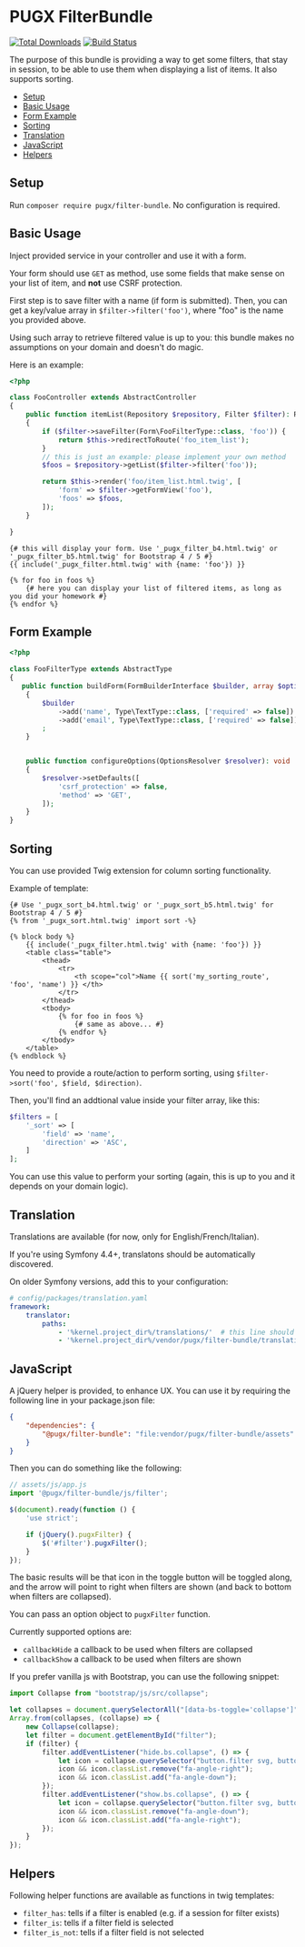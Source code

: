PUGX FilterBundle
=================

[![Total Downloads](https://poser.pugx.org/pugx/filter-bundle/downloads.png)](https://packagist.org/packages/pugx/filter-bundle)
[![Build Status](https://github.com/PUGX/filter-bundle/workflows/Build/badge.svg)](https://github.com/PUGX/filter-bundle/actions)

The purpose of this bundle is providing a way to get some filters, that stay in session, to
be able to use them when displaying a list of items. It also supports sorting.

* [Setup](#Setup)
* [Basic Usage](#basic-usage)
* [Form Example](#form-example)
* [Sorting](#sorting)
* [Translation](#translation)
* [JavaScript](#javascript)
* [Helpers](#helpers)

Setup
-----

Run `composer require pugx/filter-bundle`. No configuration is required.

Basic Usage
-----------

Inject provided service in your controller and use it with a form.

Your form should use `GET` as method, use some fields that make sense on your list of item,
and **not** use CSRF protection.

First step is to save filter with a name (if form is submitted). Then, you can get
a key/value array in `$filter->filter('foo')`, where "foo" is the name you provided above.

Using such array to retrieve filtered value is up to you: this bundle makes no assumptions on
your domain and doesn't do magic.

Here is an example:

```php
<?php

class FooController extends AbstractController
{
    public function itemList(Repository $repository, Filter $filter): Response
    {
        if ($filter->saveFilter(Form\FooFilterType::class, 'foo')) {
            return $this->redirectToRoute('foo_item_list');
        }
        // this is just an example: please implement your own method
        $foos = $repository->getList($filter->filter('foo'));

        return $this->render('foo/item_list.html.twig', [
            'form' => $filter->getFormView('foo'),
            'foos' => $foos,
        ]);
    }

}
```


```twig
{# this will display your form. Use '_pugx_filter_b4.html.twig' or '_pugx_filter_b5.html.twig' for Bootstrap 4 / 5 #} 
{{ include('_pugx_filter.html.twig' with {name: 'foo'}) }}

{% for foo in foos %}
    {# here you can display your list of filtered items, as long as you did your homework #}
{% endfor %}
```

Form Example
------------

```php
<?php

class FooFilterType extends AbstractType
{
   public function buildForm(FormBuilderInterface $builder, array $options): void
    {
        $builder
            ->add('name', Type\TextType::class, ['required' => false])
            ->add('email', Type\TextType::class, ['required' => false])
        ;
    }


    public function configureOptions(OptionsResolver $resolver): void
    {
        $resolver->setDefaults([
            'csrf_protection' => false,
            'method' => 'GET',
        ]);
    }
}

```

Sorting
-------

You can use provided Twig extension for column sorting functionality.

Example of template:

```twig
{# Use '_pugx_sort_b4.html.twig' or '_pugx_sort_b5.html.twig' for Bootstrap 4 / 5 #} 
{% from '_pugx_sort.html.twig' import sort -%}

{% block body %}
    {{ include('_pugx_filter.html.twig' with {name: 'foo'}) }}
    <table class="table">
        <thead>
            <tr>
                <th scope="col">Name {{ sort('my_sorting_route', 'foo', 'name') }} </th>
            </tr>
        </thead>
        <tbody>
            {% for foo in foos %}
                {# same as above... #}
            {% endfor %}
        </tbody>
    </table>
{% endblock %}
```

You need to provide a route/action to perform sorting, using `$filter->sort('foo', $field, $direction)`.

Then, you'll find an addtional value inside your filter array, like this:

```php
$filters = [
    '_sort' => [
        'field' => 'name',
        'direction' => 'ASC',
    ]
];
```

You can use this value to perform your sorting (again, this is up to you and it depends on your domain logic).


Translation
-----------

Translations are available (for now, only for English/French/Italian).

If you're using Symfony 4.4+, translatons should be automatically discovered.

On older Symfony versions, add this to your configuration:

```yaml
# config/packages/translation.yaml
framework:
    translator:
        paths:
            - '%kernel.project_dir%/translations/'  # this line should be already present
            - '%kernel.project_dir%/vendor/pugx/filter-bundle/translations/' # add this line

```

JavaScript
----------

A jQuery helper is provided, to enhance UX.
You can use it by requiring the following line in your package.json file:

```json
{
    "dependencies": {
        "@pugx/filter-bundle": "file:vendor/pugx/filter-bundle/assets"
    }
}
```

Then you can do something like the following:

```js
// assets/js/app.js
import '@pugx/filter-bundle/js/filter';

$(document).ready(function () {
    'use strict';

    if (jQuery().pugxFilter) {
        $('#filter').pugxFilter();
    }
});

```

The basic results will be that icon in the toggle button will be toggled along,
and the arrow will point to right when filters are shown (and back to bottom when
filters are collapsed).

You can pass an option object to `pugxFilter` function.

Currently supported options are:

* `callbackHide` a callback to be used when filters are collapsed
* `callbackShow` a callback to be used when filters are shown

If you prefer vanilla js with Bootstrap, you can use the following snippet:

```js
import Collapse from "bootstrap/js/src/collapse";

let collapses = document.querySelectorAll("[data-bs-toggle='collapse']");
Array.from(collapses, (collapse) => {
    new Collapse(collapse);
    let filter = document.getElementById("filter");
    if (filter) {
        filter.addEventListener("hide.bs.collapse", () => {
            let icon = collapse.querySelector("button.filter svg, button.filter i");
            icon && icon.classList.remove("fa-angle-right");
            icon && icon.classList.add("fa-angle-down");
        });
        filter.addEventListener("show.bs.collapse", () => {
            let icon = collapse.querySelector("button.filter svg, button.filter i");
            icon && icon.classList.remove("fa-angle-down");
            icon && icon.classList.add("fa-angle-right");
        });
    }
});
```

Helpers
-------

Following helper functions are available as functions in twig templates:

* `filter_has`: tells if a filter is enabled (e.g. if a session for filter exists)
* `filter_is`: tells if a filter field is selected
* `filter_is_not`: tells if a filter field is not selected

